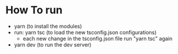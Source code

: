 # How To run

- yarn (to install the modules)
- run: yarn tsc (to load the new tsconfig.json configurations)
    - each new change in the tsconfig.json file run "yarn tsc" again
- yarn dev (to run the dev server)

